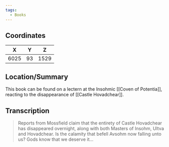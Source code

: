 ```yaml
---
tags:
  - Books
---
```


## Coordinates
| **X** | **Y** | **Z** |
| :---: | :---: | :---: |
| 6025  |  93   | 1529  |

## Location/Summary
This book can be found on a lectern at the Insohmic [[Coven of Potentia]], reacting to the disappearance of [[Castle Hovadchear]].

## Transcription
> Reports from Mossfield claim that the entirety of Castle Hovadchear has disappeared overnight, along with both Masters of Insohm, Ultva and Hovadchear. Is the calamity that befell Avsohm now falling unto us? Gods know that we deserve it...
